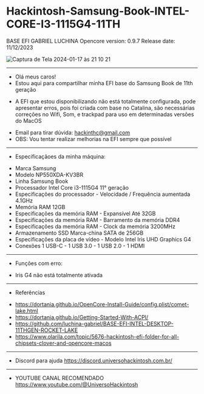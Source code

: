 # Hackintosh-Samsung-Book-INTEL-CORE-I3-1115G4-11TH
BASE EFI GABRIEL LUCHINA
Opencore version: 0.9.7
Release date: 11/12/2023

![Captura de Tela 2024-01-17 às 21 10 21](https://github.com/cost-12/Hackintosh-Samsung-Book-INTEL-CORE-I3-1115G4-11TH/assets/124941175/b20d9859-100a-4ad0-beab-e3a571625ec1)
_________________________________________________
* Olá meus caros!
* Estou aqui para compartilhar minha EFI base do Samsung Book de 11th geração
- A EFI que estou disponibilizando não está totalmente configurada, pode apresentar erros, pois foi criada com base no Catalina, são necessárias correções no Wifi, Som, e trackpad para uso em determinadas versões do MacOS
* Email para tirar dúvida: hackinthc@gmail.com
* OBS: Vou tentar realizar melhorias na EFI sempre que possível
_________________________________________________
* Especificaçãoes da minha máquina:
- Marca
Samsung
- Modelo
NP550XDA-KV3BR
- Linha
Samsung Book
- Processador
Intel Core i3-1115G4 11° geração
- Especificações do processador - Velocidade / Frequência aumentada
4.1GHz
- Memória RAM
12GB
- Especificações da memória RAM - Expansível
Até 32GB
- Especificações da memória RAM - Barramento da memória
DDR4
- Especificações da memória RAM - Clock da memória
3200MHz
- Armazenamento
SSD Marca-china SATA de 256GB
- Especificações da placa de vídeo - Modelo
Intel Iris UHD Graphics G4
- Conexões
1 USB-C - 1 USB 3.0 - 1 USB 2.0 - 1 HDMI
_______________________________________________
* Funções com erro:
- Iris G4 não está totalmente ativada
_______________________________________________
* Referências
- https://dortania.github.io/OpenCore-Install-Guide/config.plist/comet-lake.html
- https://dortania.github.io/Getting-Started-With-ACPI/
- https://github.com/luchina-gabriel/BASE-EFI-INTEL-DESKTOP-11THGEN-ROCKET-LAKE
- https://www.olarila.com/topic/5676-hackintosh-efi-folder-for-all-chipsets-clover-and-opencore-macos
_______________________________________________
* Discord para ajuda
https://discord.universohackintosh.com.br/
_______________________________________________
* YOUTUBE CANAL RECOMENDADO
https://www.youtube.com/@UniversoHackintosh
